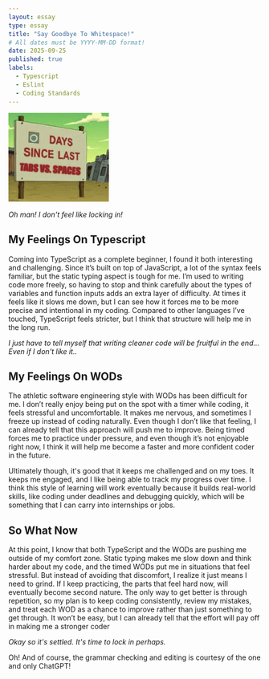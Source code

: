 ```yaml
---
layout: essay
type: essay
title: "Say Goodbye To Whitespace!"
# All dates must be YYYY-MM-DD format!
date: 2025-09-25
published: true
labels:
  - Typescript
  - Eslint
  - Coding Standards
---
```


<img width="200px" class="rounded float-start pe-4" src="../img/whitespace.jpg">

*Oh man! I don't feel like locking in!*

## My Feelings On Typescript

Coming into TypeScript as a complete beginner, I found it both interesting and challenging. Since it’s built on top of JavaScript, a lot of the syntax feels familiar, but the static typing aspect is tough for me. I’m used to writing code more freely, so having to stop and think carefully about the types of variables and function inputs adds an extra layer of difficulty. At times it feels like it slows me down, but I can see how it forces me to be more precise and intentional in my coding. Compared to other languages I’ve touched, TypeScript feels stricter, but I think that structure will help me in the long run. 

*I just have to tell myself that writing cleaner code will be fruitful in the end... Even if I don't like it..*

## My Feelings On WODs

The athletic software engineering style with WODs has been difficult for me. I don’t really enjoy being put on the spot with a timer while coding, it feels stressful and uncomfortable. It makes me nervous, and sometimes I freeze up instead of coding naturally. Even though I don’t like that feeling, I can already tell that this approach will push me to improve. Being timed forces me to practice under pressure, and even though it’s not enjoyable right now, I think it will help me become a faster and more confident coder in the future. 

Ultimately though, it's good that it keeps me challenged and on my toes. It keeps me engaged, and I like being able to track my progress over time. I think this style of learning will work eventually because it builds real-world skills, like coding under deadlines and debugging quickly, which will be something that I can carry into internships or jobs.

## So What Now

At this point, I know that both TypeScript and the WODs are pushing me outside of my comfort zone. Static typing makes me slow down and think harder about my code, and the timed WODs put me in situations that feel stressful. But instead of avoiding that discomfort, I realize it just means I need to grind. If I keep practicing, the parts that feel hard now, will eventually become second nature. The only way to get better is through repetition, so my plan is to keep coding consistently, review my mistakes, and treat each WOD as a chance to improve rather than just something to get through. It won’t be easy, but I can already tell that the effort will pay off in making me a stronger coder


*Okay so it's settled. It's time to lock in perhaps.* 

Oh! And of course, the grammar checking and editing is courtesy of the one and only ChatGPT!

